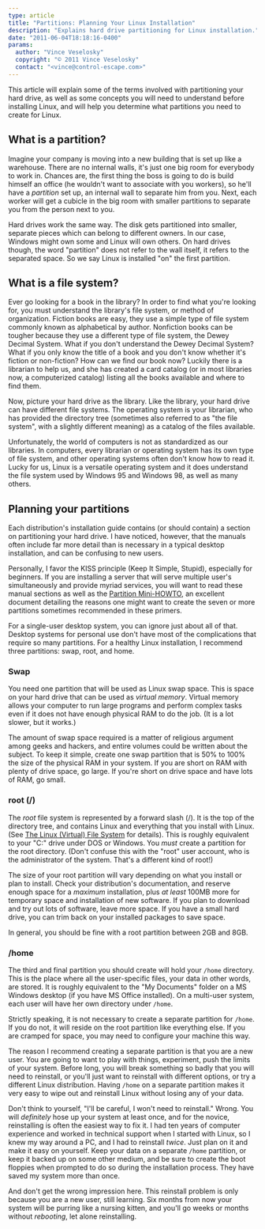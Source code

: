 ```yaml
---
type: article
title: "Partitions: Planning Your Linux Installation"
description: "Explains hard drive partitioning for Linux installation."
date: "2011-06-04T18:18:16-0400"
params:
  author: "Vince Veselosky"
  copyright: "© 2011 Vince Veselosky"
  contact: "<vince@control-escape.com>"
---
```


This article will explain some of the terms involved with partitioning your hard drive,
as well as some concepts you will need to understand before installing Linux, and will
help you determine what partitions you need to create for Linux.

## What is a partition?

Imagine your company is moving into a new building that is set up like a warehouse.
There are no internal walls, it\'s just one big room for everybody to work in. Chances
are, the first thing the boss is going to do is build himself an office (he wouldn\'t
want to associate with you workers), so he\'ll have a _partition_ set up, an internal
wall to separate him from you. Next, each worker will get a cubicle in the big room with
smaller partitions to separate you from the person next to you.

Hard drives work the same way. The disk gets partitioned into smaller, separate pieces
which can belong to different owners. In our case, Windows might own some and Linux will
own others. On hard drives though, the word \"partition\" does not refer to the wall
itself, it refers to the separated space. So we say Linux is installed \"on\" the first
partition.

## What is a file system?

Ever go looking for a book in the library? In order to find what you\'re looking for,
you must understand the library\'s file system, or method of organization. Fiction books
are easy, they use a simple type of file system commonly known as alphabetical by
author. Nonfiction books can be tougher because they use a different type of file
system, the Dewey Decimal System. What if you don\'t understand the Dewey Decimal
System? What if you only know the title of a book and you don\'t know whether it\'s
fiction or non-fiction? How can we find our book now? Luckily there is a librarian to
help us, and she has created a card catalog (or in most libraries now, a computerized
catalog) listing all the books available and where to find them.

Now, picture your hard drive as the library. Like the library, your hard drive can have
different file systems. The operating system is your librarian, who has provided the
directory tree (sometimes also referred to as \"the file system\", with a slightly
different meaning) as a catalog of the files available.

Unfortunately, the world of computers is not as standardized as our libraries. In
computers, every librarian or operating system has its own type of file system, and
other operating systems often don\'t know how to read it. Lucky for us, Linux is a
versatile operating system and it does understand the file system used by Windows 95 and
Windows 98, as well as many others.

## Planning your partitions

Each distribution\'s installation guide contains (or should contain) a section on
partitioning your hard drive. I have noticed, however, that the manuals often include
far more detail than is necessary in a typical desktop installation, and can be
confusing to new users.

Personally, I favor the KISS principle (Keep It Simple, Stupid), especially for
beginners. If you are installing a server that will serve multiple user\'s
simultaneously and provide myriad services, you will want to read these manual sections
as well as the [Partition Mini-HOWTO](http://tldp.org/HOWTO/mini/Partition/index.html),
an excellent document detailing the reasons one might want to create the seven or more
partitions sometimes recommended in these primers.

For a single-user desktop system, you can ignore just about all of that. Desktop systems
for personal use don\'t have most of the complications that require so many partitions.
For a healthy Linux installation, I recommend three partitions: swap, root, and home.

### Swap

You need one partition that will be used as Linux swap space. This is space on your hard
drive that can be used as _virtual memory_. Virtual memory allows your computer to run
large programs and perform complex tasks even if it does not have enough physical RAM to
do the job. (It is a lot slower, but it works.)

The amount of swap space required is a matter of religious argument among geeks and
hackers, and entire volumes could be written about the subject. To keep it simple,
create one swap partition that is 50% to 100% the size of the physical RAM in your
system. If you are short on RAM with plenty of drive space, go large. If you\'re short
on drive space and have lots of RAM, go small.

### root (/)

The _root_ file system is represented by a forward slash (/). It is the top of the
directory tree, and contains Linux and everything that you install with Linux. (See
[The Linux (Virtual) File System](/linux/lx-filesys) for details). This is roughly equivalent
to your \"C:\" drive under DOS or Windows. You _must_ create a partition for the root
directory. (Don\'t confuse this with the \"root\" user account, who is the administrator
of the system. That\'s a different kind of root!)

The size of your root partition will vary depending on what you install or plan to
install. Check your distribution\'s documentation, and reserve enough space for a
_maximum_ installation, plus _at least_ 100MB more for temporary space and installation
of new software. If you plan to download and try out lots of software, leave more space.
If you have a small hard drive, you can trim back on your installed packages to save
space.

In general, you should be fine with a root partition between 2GB and 8GB.

### /home

The third and final partition you should create will hold your `/home` directory. This
is the place where all the user-specific files, your data in other words, are stored. It
is roughly equivalent to the \"My Documents\" folder on a MS Windows desktop (if you
have MS Office installed). On a multi-user system, each user will have her own directory
under `/home`.

Strictly speaking, it is not necessary to create a separate partition for `/home`. If
you do not, it will reside on the root partition like everything else. If you are
cramped for space, you may need to configure your machine this way.

The reason I recommend creating a separate partition is that you are a new user. You are
going to want to play with things, experiment, push the limits of your system. Before
long, you will break something so badly that you will need to reinstall, or you\'ll just
want to reinstall with different options, or try a different Linux distribution. Having
`/home` on a separate partition makes it very easy to wipe out and reinstall Linux
without losing any of your data.

Don\'t think to yourself, \"I\'ll be careful, I won\'t need to reinstall.\" Wrong. You
will _definitely_ hose up your system at least once, and for the novice, reinstalling is
often the easiest way to fix it. I had ten years of computer experience and worked in
technical support when I started with Linux, so I knew my way around a PC, and I had to
reinstall _twice_. Just plan on it and make it easy on yourself. Keep your data on a
separate `/home` partition, or keep it backed up on some other medium, and be sure to
create the boot floppies when prompted to do so during the installation process. They
have saved my system more than once.

And don\'t get the wrong impression here. This reinstall problem is only because you are
a new user, still learning. Six months from now your system will be purring like a
nursing kitten, and you\'ll go weeks or months without _rebooting_, let alone
reinstalling.

